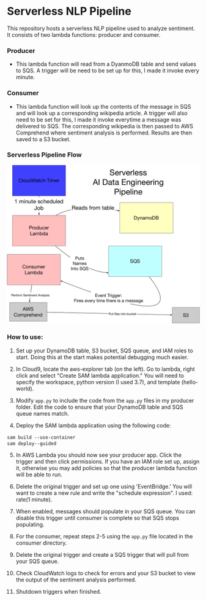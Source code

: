 # Serverless NLP Pipeline

This repository hosts a serverless NLP pipeline used to analyze sentiment. It consists of two lambda functions: producer and consumer. 

### Producer
- This lambda function will read from a DyanmoDB table and send values to SQS. A trigger will be need to be set up for this, I made it invoke every minute.

### Consumer 
- This lambda function will look up the contents of the message in SQS and will look up a corresponding wikipedia article. A trigger will also need to be set for this, I made it invoke everytime a message was delivered to SQS. The corresponding wikipedia is then passed to AWS Comprehend where sentiment analysis is performed. Results are then saved to a S3 bucket.

### Serverless Pipeline Flow
![Alt text](./flow.png?raw=true "Serverless Data Engineering Flow")

### How to use:
1. Set up your DynamoDB table, S3 bucket, SQS queue, and IAM roles to start. Doing this at the start makes potential debugging much easier. 


2. In Cloud9, locate the aws-explorer tab (on the left). Go to lambda, right click and select "Create SAM lambda application." You will need to specify the workspace, python version (I used 3.7), and template (hello-world). 


3. Modify `app.py` to include the code from the `app.py` files in my producer folder. Edit the code to ensure that your DynamoDB table and SQS queue names match.


4. Deploy the SAM lambda application using the following code:
```
sam build --use-container
sam deploy--guided
```
5. In AWS Lambda you should now see your producer app. Click the trigger and then click permissions. If you have an IAM role set up, assign it, otherwise you may add policies so that the producer lambda function will be able to run. 

6. Delete the original trigger and set up one using 'EventBridge.' You will want to create a new rule and write the "schedule expression". I used: rate(1 minute). 

7. When enabled, messages should populate in your SQS queue. You can disable this trigger until consumer is complete so that SQS stops populating.

8. For the consumer, repeat steps 2-5 using the `app.py` file located in the consumer directory. 

9. Delete the original trigger and create a SQS trigger that will pull from your SQS queue. 

10. Check CloudWatch logs to check for errors and your S3 bucket to view the output of the sentiment analysis performed. 

11. Shutdown triggers when finished.
